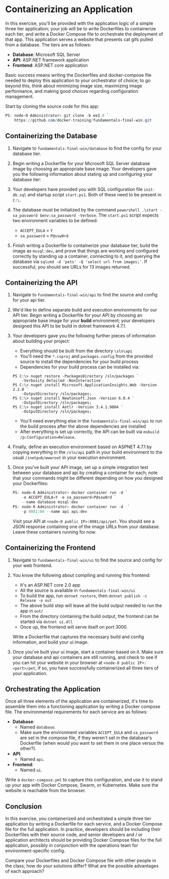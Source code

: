 # Containerizing an Application

In this exercise, you'll be provided with the application logic of a simple three tier application; your job will be to write Dockerfiles to containerize each tier, and write a Docker Compose file to orchestrate the deployment of that app. This application serves a website that presents cat gifs pulled from a database. The tiers are as follows:

- **Database**: Microsoft SQL Server
- **API**: ASP.NET framework application
- **Frontend**: ASP.NET core application

Basic success means writing the Dockerfiles and docker-compose file needed to deploy this application to your orchestrator of choice; to go beyond this, think about minimizing image size, maximizing image performance, and making good choices regarding configuration management.

Start by cloning the source code for this app:

```powershell
PS: node-0 Administrator> git clone -b ee3.0 `
    https://github.com/docker-training/fundamentals-final-win.git
```

## Containerizing the Database

1.  Navigate to `fundamentals-final-win/database` to find the config for your database tier. 

2.  Begin writing a Dockerfile for your Microsoft SQL Server database image by choosing an appropriate base image. Your developers gave you the following information about stating up and configuring your database tier:

3.  Your developers have provided you with SQL configuration file `init-db.sql` and startup script `start.ps1`. Both of these need to be present in `C:\`.

4.  The database must be initialized by the command `powershell .\start -sa_password $env:sa_password -Verbose`. The `start.ps1` script expects two environment variables to be defined:

    - `ACCEPT_EULA` = `Y`
    - `sa_password` = `P@ssw0rd` 

5.  Finish writing a Dockerfile to containerize your database tier, build the image as `mssql:dev`, and prove that things are working and configured correctly by standing up a container, connecting to it, and querying the database via `sqlcmd -d 'pets' -Q 'select url from images;'`. If successful, you should see URLs for 13 images returned. 

## Containerizing the API

1.  Navigate to `fundamentals-final-win/api` to find the source and config for your api tier.

2.  We'd like to define separate build and execution environments for our API tier. Begin writing a Dockerfile for your API by choosing an appropriate base image for your **build** environment; your developers designed this API to be build in dotnet framework 4.7.1.

3.  Your developers gave you the following further pieces of information about building your project:

    - Everything should be built from the directory `\sln\api`
    - You'll need the `*.csproj` and `packages.config` from the provided source to install the dependencies for your build process
    - Dependencies for your build process can be installed via:

    ```
    PS C:\> nuget restore -PackagesDirectory /sln/packages `
        -Verbosity Detailed -NonInteractive
    PS C:\> nuget install Microsoft.ApplicationInsights.Web -Version 2.2.0 `
        -OutputDirectory /sln/packages;
    PS C:\> nuget install Newtonsoft.Json -Version 6.0.4 `
        -OutputDirectory /sln/packages;
    PS C:\> nuget install Antlr -Version 3.4.1.9004 `
        -OutputDirectory /sln/packages;
    ```

    - You'll need everything else in the `fundamentals-final-win/api` to run the build process after the above dependencies are installed
    - After everything is set up correctly, the API can be built via `msbuild /p:Configuration=Release`.

4.  Finally, define an execution environment based on ASPNET 4.7.1 by copying everything in the `/sln/api` path in your build environment to the usual `/inetpub/wwwroot` in your execution environment.

5.  Once you've built your API image, set up a simple integration test between your database and api by creating a container for each; note that your commands might be different depending on how you designed your Dockerfiles:

    ```powershell
    PS: node-0 Administrator> docker container run -d `
        -e ACCEPT_EULA=Y -e sa_password=P@ssw0rd `
        --name database mssql:dev
    PS: node-0 Administrator> docker container run -d  `
        -p 8081:80 --name api api:dev
    ```

    Visit your API at `<node-0 public IP>:8081/api/pet`. You should see a JSON response containing one of the image URLs from your database. Leave these containers running for now.

## Containerizing the Frontend

1.  Navigate to `fundamentals-final-win/ui` to find the source and config for your web frontend.

2.  You know the following about compiling and running this frontend:

    - It's an ASP.NET core 2.0 app
    - All the source is available in `fundamentals-final-win/ui`
    - To build the app, run `dotnet restore`, then `dotnet publish -c Release -o out`
    - The above build step will leave all the build output needed to run the app in `out/`
    - From the directory containing the build output, the frontend can be started via `dotnet ui.dll`
    - Once up, the frontend will serve itself on port 3000.

    Write a Dockerfile that captures the necessary build and config information, and build your ui image.

3.  Once you've built your ui image, start a container based on it. Make sure your database and api containers are still running, and check to see if you can hit your website in your browser at `<node-0 public IP>:<port>/pet`; if so, you have successfully containerized all three tiers of your application.

## Orchestrating the Application

Once all three elements of the application are containerized, it's time to assemble them into a functioning application by writing a Docker compose file. The environmental requirements for each service are as follows:

- **Database**:
  - Named `database`.
  - Make sure the environment variables `ACCEPT_EULA` and `sa_password` are set in the compose file, if they weren't set in the database's Dockerfile (when would you want to set them in one place versus the other?).
- **API**:
  - Named `api`.
- **Frontend**:
  - Named `ui`.

Write a `docker-compose.yml` to capture this configuration, and use it to stand up your app with Docker Compose, Swarm, or Kubernetes. Make sure the website is reachable from the browser.

## Conclusion

In this exercise, you containerized and orchestrated a simple three tier application by writing a Dockerfile for each service, and a Docker Compose file for the full application. In practice, developers should be including their Dockerfiles with their source code, and senior developers and / or application architects should be providing Docker Compose files for the full application, possibly in conjunction with the operations team for environment-specific config.

Compare your Dockerfiles and Docker Compose file with other people in the class; how do your solutions differ? What are the possible advantages of each approach?
